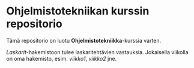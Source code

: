 # **Ohjelmistotekniikan kurssin repositorio**

Tämä repositorio on luotu **Ohjelmistotekniikka**-kurssia varten.

*Laskarit*-hakemistoon tulee laskaritehtävien vastauksia. Jokaisella viikolla on oma hakemisto, esim. *viikko1*, *viikko2* jne. 
